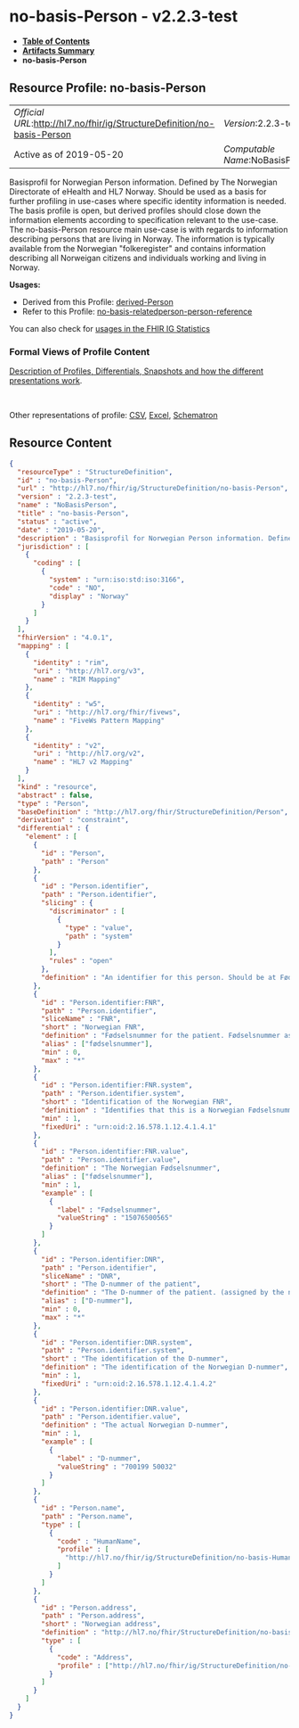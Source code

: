 # no-basis-Person - v2.2.3-test

* [**Table of Contents**](toc.md)
* [**Artifacts Summary**](artifacts.md)
* **no-basis-Person**

## Resource Profile: no-basis-Person 

| | |
| :--- | :--- |
| *Official URL*:http://hl7.no/fhir/ig/StructureDefinition/no-basis-Person | *Version*:2.2.3-test |
| Active as of 2019-05-20 | *Computable Name*:NoBasisPerson |

 
Basisprofil for Norwegian Person information. Defined by The Norwegian Directorate of eHealth and HL7 Norway. Should be used as a basis for further profiling in use-cases where specific identity information is needed. The basis profile is open, but derived profiles should close down the information elements according to specification relevant to the use-case. 
The no-basis-Person resource main use-case is with regards to information describing persons that are living in Norway. The information is typically available from the Norwegian "folkeregister" and contains information describing all Norweigan citizens and individuals working and living in Norway. 

**Usages:**

* Derived from this Profile: [derived-Person](StructureDefinition-derived-Person.md)
* Refer to this Profile: [no-basis-relatedperson-person-reference](StructureDefinition-no-basis-relatedperson-person-reference.md)

You can also check for [usages in the FHIR IG Statistics](https://packages2.fhir.org/xig/hl7.fhir.no.basis|current/StructureDefinition/no-basis-Person)

### Formal Views of Profile Content

 [Description of Profiles, Differentials, Snapshots and how the different presentations work](http://build.fhir.org/ig/FHIR/ig-guidance/readingIgs.html#structure-definitions). 

 

Other representations of profile: [CSV](StructureDefinition-no-basis-Person.csv), [Excel](StructureDefinition-no-basis-Person.xlsx), [Schematron](StructureDefinition-no-basis-Person.sch) 



## Resource Content

```json
{
  "resourceType" : "StructureDefinition",
  "id" : "no-basis-Person",
  "url" : "http://hl7.no/fhir/ig/StructureDefinition/no-basis-Person",
  "version" : "2.2.3-test",
  "name" : "NoBasisPerson",
  "title" : "no-basis-Person",
  "status" : "active",
  "date" : "2019-05-20",
  "description" : "Basisprofil for Norwegian Person information. Defined by The Norwegian Directorate of eHealth and HL7 Norway. Should be used as a basis for further profiling in use-cases where specific identity information is needed. The basis profile is open, but derived profiles should close down the information elements according to specification relevant to the use-case.\n\nThe no-basis-Person resource main use-case is with regards to information describing persons that are living in Norway. The information is typically available from the Norwegian \"folkeregister\" and contains information describing all Norweigan citizens and individuals working and living in Norway.",
  "jurisdiction" : [
    {
      "coding" : [
        {
          "system" : "urn:iso:std:iso:3166",
          "code" : "NO",
          "display" : "Norway"
        }
      ]
    }
  ],
  "fhirVersion" : "4.0.1",
  "mapping" : [
    {
      "identity" : "rim",
      "uri" : "http://hl7.org/v3",
      "name" : "RIM Mapping"
    },
    {
      "identity" : "w5",
      "uri" : "http://hl7.org/fhir/fivews",
      "name" : "FiveWs Pattern Mapping"
    },
    {
      "identity" : "v2",
      "uri" : "http://hl7.org/v2",
      "name" : "HL7 v2 Mapping"
    }
  ],
  "kind" : "resource",
  "abstract" : false,
  "type" : "Person",
  "baseDefinition" : "http://hl7.org/fhir/StructureDefinition/Person",
  "derivation" : "constraint",
  "differential" : {
    "element" : [
      {
        "id" : "Person",
        "path" : "Person"
      },
      {
        "id" : "Person.identifier",
        "path" : "Person.identifier",
        "slicing" : {
          "discriminator" : [
            {
              "type" : "value",
              "path" : "system"
            }
          ],
          "rules" : "open"
        },
        "definition" : "An identifier for this person. Should be at Fødselsnummer or D-nummer\r\n\r\nIdentifier for a person within a particular scope."
      },
      {
        "id" : "Person.identifier:FNR",
        "path" : "Person.identifier",
        "sliceName" : "FNR",
        "short" : "Norwegian FNR",
        "definition" : "Fødselsnummer for the patient. Fødselsnummer as one of the possible patient identifier, should at least be sent unless there is a reason not to. Reasons for not sending the Fødselsnummer include but are not limited to, research and apps without a contract for processing data.\r\n\r\nMultiple FNR can exist for a person. If several FNR is provided the time period that each identifier is valid should be provided. No information about period is required when only one FNR is provided.",
        "alias" : ["fødselsnummer"],
        "min" : 0,
        "max" : "*"
      },
      {
        "id" : "Person.identifier:FNR.system",
        "path" : "Person.identifier.system",
        "short" : "Identification of the Norwegian FNR",
        "definition" : "Identifies that this is a Norwegian Fødselsnummer",
        "min" : 1,
        "fixedUri" : "urn:oid:2.16.578.1.12.4.1.4.1"
      },
      {
        "id" : "Person.identifier:FNR.value",
        "path" : "Person.identifier.value",
        "definition" : "The Norwegian Fødselsnummer",
        "alias" : ["fødselsnummer"],
        "min" : 1,
        "example" : [
          {
            "label" : "Fødselsnummer",
            "valueString" : "15076500565"
          }
        ]
      },
      {
        "id" : "Person.identifier:DNR",
        "path" : "Person.identifier",
        "sliceName" : "DNR",
        "short" : "The D-nummer of the patient",
        "definition" : "The D-nummer of the patient. (assigned by the norwegian Skatteetaten)",
        "alias" : ["D-nummer"],
        "min" : 0,
        "max" : "*"
      },
      {
        "id" : "Person.identifier:DNR.system",
        "path" : "Person.identifier.system",
        "short" : "The identification of the D-nummer",
        "definition" : "The identification of the Norwegian D-nummer",
        "min" : 1,
        "fixedUri" : "urn:oid:2.16.578.1.12.4.1.4.2"
      },
      {
        "id" : "Person.identifier:DNR.value",
        "path" : "Person.identifier.value",
        "definition" : "The actual Norwegian D-nummer",
        "min" : 1,
        "example" : [
          {
            "label" : "D-nummer",
            "valueString" : "700199 50032"
          }
        ]
      },
      {
        "id" : "Person.name",
        "path" : "Person.name",
        "type" : [
          {
            "code" : "HumanName",
            "profile" : [
              "http://hl7.no/fhir/ig/StructureDefinition/no-basis-HumanName"
            ]
          }
        ]
      },
      {
        "id" : "Person.address",
        "path" : "Person.address",
        "short" : "Norwegian address",
        "definition" : "http://hl7.no/fhir/StructureDefinition/no-basis-Address",
        "type" : [
          {
            "code" : "Address",
            "profile" : ["http://hl7.no/fhir/ig/StructureDefinition/no-basis-Address"]
          }
        ]
      }
    ]
  }
}

```

